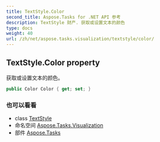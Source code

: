 ```yaml
---
title: TextStyle.Color
second_title: Aspose.Tasks for .NET API 参考
description: TextStyle 财产. 获取或设置文本的颜色
type: docs
weight: 40
url: /zh/net/aspose.tasks.visualization/textstyle/color/
---
```

## TextStyle.Color property

获取或设置文本的颜色。

```csharp
public Color Color { get; set; }
```

### 也可以看看

* class [TextStyle](../)
* 命名空间 [Aspose.Tasks.Visualization](../../textstyle/)
* 部件 [Aspose.Tasks](../../../)


